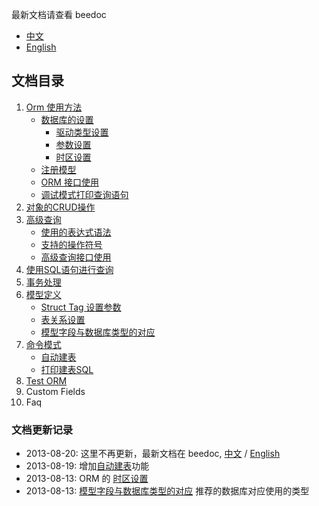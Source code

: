 最新文档请查看 beedoc

* [中文](http://beego.me/docs/Models_Overview?lang=zh)
* [English](http://beego.me/docs/Models_Overview?lang=en)

## 文档目录

1. [Orm 使用方法](Orm.md)
	- [数据库的设置](Orm.md#数据库的设置)
		* [驱动类型设置](Orm.md#registerdriver)
		* [参数设置](Orm.md#registerdatabase)
		* [时区设置](Orm.md#时区设置)
	- [注册模型](Orm.md#注册模型)
	- [ORM 接口使用](Orm.md#orm-接口使用)
	- [调试模式打印查询语句](Orm.md#调试模式打印查询语句)
2. [对象的CRUD操作](Object.md)
3. [高级查询](Query.md)
	- [使用的表达式语法](Query.md#expr)
	- [支持的操作符号](Query.md#operators)
	- [高级查询接口使用](Query.md#高级查询接口使用)
4. [使用SQL语句进行查询](Raw.md)
5. [事务处理](Transaction.md)
6. [模型定义](Models.md)
	- [Struct Tag 设置参数](Models.md#struct-tag-设置参数)
	- [表关系设置](Models.md#表关系设置)
	- [模型字段与数据库类型的对应](Models.md#模型字段与数据库类型的对应)
7. [命令模式](Cmd.md)
	- [自动建表](Cmd.md#自动建表)
	- [打印建表SQL](Cmd.md#打印建表sql)
8. [Test ORM](Test.md)
9. Custom Fields
10. Faq


### 文档更新记录

* 2013-08-20: 这里不再更新，最新文档在 beedoc, [中文](http://beego.me/docs/Models_Overview?lang=zh) / [English](http://beego.me/docs/Models_Overview?lang=en)
* 2013-08-19: 增加[自动建表](Cmd.md#自动建表)功能
* 2013-08-13: ORM 的 [时区设置](Orm.md#时区设置)
* 2013-08-13: [模型字段与数据库类型的对应](Models.md#模型字段与数据库类型的对应) 推荐的数据库对应使用的类型
